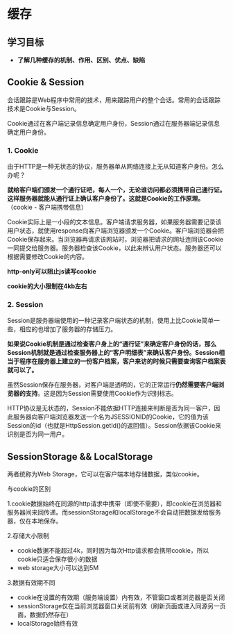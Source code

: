 # 缓存

## 学习目标
- **了解几种缓存的机制、作用、区别、优点、缺陷**

## Cookie & Session
会话跟踪是Web程序中常用的技术，用来跟踪用户的整个会话。常用的会话跟踪技术是Cookie与Session。  

Cookie通过在客户端记录信息确定用户身份，Session通过在服务器端记录信息确定用户身份。

### 1. Cookie
由于HTTP是一种无状态的协议，服务器单从网络连接上无从知道客户身份。怎么办呢？  

**就给客户端们颁发一个通行证吧，每人一个，无论谁访问都必须携带自己通行证。这样服务器就能从通行证上确认客户身份了。这就是Cookie的工作原理。**  
（cookie - 客户端携带信息）

Cookie实际上是一小段的文本信息。客户端请求服务器，如果服务器需要记录该用户状态，就使用response向客户端浏览器颁发一个Cookie。客户端浏览器会把Cookie保存起来。当浏览器再请求该网站时，浏览器把请求的网址连同该Cookie一同提交给服务器。服务器检查该Cookie，以此来辨认用户状态。服务器还可以根据需要修改Cookie的内容。

**http-only可以阻止js读写cookie**

**cookie的大小限制在4kb左右**

### 2. Session
Session是服务器端使用的一种记录客户端状态的机制，使用上比Cookie简单一些，相应的也增加了服务器的存储压力。

**如果说Cookie机制是通过检查客户身上的“通行证”来确定客户身份的话，那么Session机制就是通过检查服务器上的“客户明细表”来确认客户身份。Session相当于程序在服务器上建立的一份客户档案，客户来访的时候只需要查询客户档案表就可以了。**

虽然Session保存在服务器，对客户端是透明的，它的正常运行**仍然需要客户端浏览器的支持**。这是因为Session需要使用Cookie作为识别标志。  

HTTP协议是无状态的，Session不能依据HTTP连接来判断是否为同一客户，因此服务器向客户端浏览器发送一个名为JSESSIONID的Cookie，它的值为该Session的id（也就是HttpSession.getId()的返回值）。Session依据该Cookie来识别是否为同一用户。

## SessionStorage && LocalStorage
两者统称为Web Storage，它可以在客户端本地存储数据，类似cookie。

与cookie的区别

1.cookie数据始终在同源的http请求中携带（即使不需要），即cookie在浏览器和服务器间来回传递。而sessionStorage和localStorage不会自动把数据发给服务器，仅在本地保存。

2.存储大小限制
- cookie数据不能超过4k，同时因为每次Http请求都会携带cookie，所以cookie只适合保存很小的数据
- web storage大小可以达到5M


3.数据有效期不同
- cookie在设置的有效期（服务端设置）内有效，不管窗口或者浏览器是否关闭
- sessionStorage仅在当前浏览器窗口关闭前有效（刷新页面或进入同源另一页面，数据仍然存在）
- localStorage始终有效



